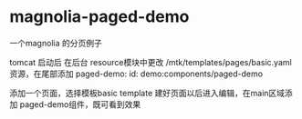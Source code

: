 # magnolia-paged-demo
一个magnolia 的分页例子


tomcat 启动后 
在后台 resource模块中更改 /mtk/templates/pages/basic.yaml 资源，在尾部添加
      paged-demo:
        id: demo:components/paged-demo
        
添加一个页面，选择模板basic template
建好页面以后进入编辑，在main区域添加 paged-demo组件，既可看到效果
